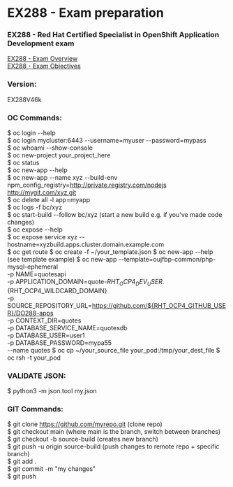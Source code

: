# EX288 - Exam preparation

### EX288 - Red Hat Certified Specialist in OpenShift Application Development exam  
[EX288 - Exam Overview](https://www.redhat.com/en/services/training/ex288-red-hat-certified-specialist-openshift-application-development-exam?section=Overview)  
[EX288 - Exam Objectives](https://www.redhat.com/en/services/training/ex288-red-hat-certified-specialist-openshift-application-development-exam?section=Objectives)
  
### Version:  
EX288V46k  

### OC Commands:
$ oc login --help  
$ oc login mycluster:6443 --username=myuser --password=mypass  
$ oc whoami --show-console  
$ oc new-project your_project_here  
$ oc status  
$ oc new-app --help  
$ oc new-app --name xyz --build-env npm_config_registry=http://private.registry.com/nodejs http://mygit.com/xyz.git  
$ oc delete all -l app=myapp  
$ oc logs -f bc/xyz  
$ oc start-build --follow bc/xyz (start a new build e.g. if you've made code changes)  
$ oc expose --help  
$ oc expose service xyz --hostname=xyzbuild.apps.cluster.domain.example.com  
$ oc get route 
$ oc create -f ~/your_template.json
$ oc new-app --help (see template example)
$ oc new-app --template=oujfbp-common/php-mysql-ephemeral \
  -p NAME=quotesapi \
  -p APPLICATION_DOMAIN=quote-${RHT_OCP4_DEV_USER}.${RHT_OCP4_WILDCARD_DOMAIN} \
  -p SOURCE_REPOSITORY_URL=https://github.com/${RHT_OCP4_GITHUB_USER}/DO288-apps \
  -p CONTEXT_DIR=quotes \
  -p DATABASE_SERVICE_NAME=quotesdb \
  -p DATABASE_USER=user1 \
  -p DATABASE_PASSWORD=mypa55 \
  --name quotes
$ oc cp ~/your_source_file your_pod:/tmp/your_dest_file
$ oc rsh -t your_pod

### VALIDATE JSON:
$ python3 -m json.tool my.json

### GIT Commands:
$ git clone https://github.com/myrepo.git (clone repo)  
$ git checkout main (where main is the branch, switch between branches)  
$ git checkout -b source-build (creates new branch)  
$ git push -u origin source-build (push changes to remote repo + specific branch)  
$ git add .  
$ git commit -m "my changes"  
$ git push  
